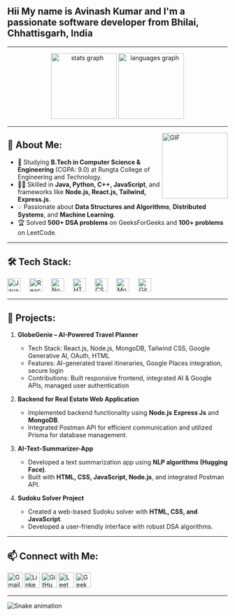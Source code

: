 <h2 align="left">Hii My name is Avinash Kumar and I'm a passionate software developer from Bhilai, Chhattisgarh, India</h2>

---

<div align="center">
  <img src="https://github-readme-stats.vercel.app/api?username=Avinash415&hide_title=false&hide_rank=false&show_icons=true&include_all_commits=true&count_private=true&disable_animations=false&theme=dracula&locale=en&hide_border=false" height="150" alt="stats graph" />
  <img src="https://github-readme-stats.vercel.app/api/top-langs?username=Avinash415&locale=en&hide_title=false&layout=compact&card_width=320&langs_count=5&theme=dracula&hide_border=false" height="150" alt="languages graph" />
</div>

---

<img align="right" height="150" src="https://i.imgflip.com/65efzo.gif" alt="GIF" />

## 🚀 About Me:

- 🌱 Studying **B.Tech in Computer Science & Engineering** (CGPA: 9.0) at Rungta College of Engineering and Technology.
- 👨‍💻 Skilled in **Java, Python, C++, JavaScript**, and frameworks like **Node.js, React.js, Tailwind, Express.js**.
- 💡 Passionate about **Data Structures and Algorithms**, **Distributed Systems**, and **Machine Learning**.
- 🏆 Solved **500+ DSA problems** on GeeksForGeeks and **100+ problems** on LeetCode.

---

## 🛠️ Tech Stack:

<div align="left">
  <img src="https://cdn.jsdelivr.net/gh/devicons/devicon/icons/javascript/javascript-original.svg" height="30" alt="JavaScript" />
  <img width="12" />
  <img src="https://cdn.jsdelivr.net/gh/devicons/devicon/icons/react/react-original.svg" height="30" alt="React.js" />
  <img width="12" />
  <img src="https://cdn.jsdelivr.net/gh/devicons/devicon/icons/nodejs/nodejs-original.svg" height="30" alt="Node.js" />
  <img width="12" />
  <img src="https://cdn.jsdelivr.net/gh/devicons/devicon/icons/html5/html5-original.svg" height="30" alt="HTML5" />
  <img width="12" />
  <img src="https://cdn.jsdelivr.net/gh/devicons/devicon/icons/css3/css3-original.svg" height="30" alt="CSS3" />
  <img width="12" />
  <img src="https://cdn.jsdelivr.net/gh/devicons/devicon/icons/mongodb/mongodb-original.svg" height="30" alt="MongoDB" />
  <img width="12" />
  <img src="https://cdn.jsdelivr.net/gh/devicons/devicon/icons/git/git-original.svg" height="30" alt="Git" />
</div>

---

## 🌟 Projects:

1. **GlobeGenie – AI-Powered Travel Planner**
    - Tech Stack: React.js, Node.js, MongoDB, Tailwind CSS, Google Generative AI, OAuth, HTML
    - Features: AI-generated travel itineraries, Google Places integration, secure login
    - Contributions: Built responsive frontend, integrated AI & Google APIs, managed user authentication

2. **Backend for Real Estate Web Application**  
   - Implemented backend functionality using **Node.js** **Express Js** and **MongoDB**.  
   - Integrated Postman API for efficient communication and utilized Prisma for database management.  

3. **AI-Text-Summarizer-App**  
   - Developed a text summarization app using **NLP algorithms (Hugging Face)**.  
   - Built with **HTML, CSS, JavaScript, Node.js**, and integrated Postman API.

4. **Sudoku Solver Project**  
   - Created a web-based Sudoku solver with **HTML, CSS, and JavaScript**.  
   - Developed a user-friendly interface with robust DSA algorithms.

---

## 📫 Connect with Me:
<div align="left">
  <a href="mailto:avinash843117kumar@gmail.com"><img src="https://img.shields.io/badge/Gmail-D14836?logo=gmail&logoColor=white&style=for-the-badge" height="35" alt="Gmail" /></a>
  <a href="https://www.linkedin.com/in/avinash-kumar-b14a46193/"><img src="https://img.shields.io/badge/LinkedIn-0077B5?logo=linkedin&logoColor=white&style=for-the-badge" height="35" alt="LinkedIn" /></a>
  <a href="https://github.com/Avinash415"><img src="https://img.shields.io/badge/GitHub-181717?logo=github&logoColor=white&style=for-the-badge" height="35" alt="GitHub" /></a>
  <a href="https://leetcode.com/u/avinash843117kumar/"><img src="https://img.shields.io/badge/LeetCode-FFA116?logo=leetcode&logoColor=white&style=for-the-badge" height="35" alt="LeetCode" /></a>
  <a href="https://www.geeksforgeeks.org/user/avinash843sy4w/"><img src="https://img.shields.io/badge/GeeksForGeeks-0F9D58?logo=geeksforgeeks&logoColor=white&style=for-the-badge" height="35" alt="GeeksForGeeks" /></a>
</div>

---

<img src="https://raw.githubusercontent.com/Avinash415/Avinash415/output/snake.svg" alt="Snake animation" />
